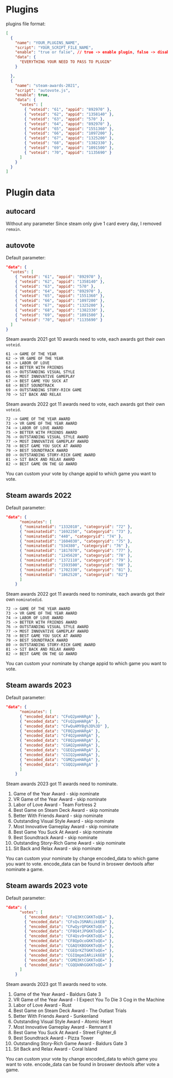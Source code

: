 # Plugins

plugins file format:

```json
[
  {
    "name": "YOUR_PLUGINS_NAME",
    "script": "YOUR_SCRIPT_FILE_NAME",
    "enable": "true or false", // true -> enable plugin, false -> disable plugin
    "data": {
      "EVERYTHING YOUR NEED TO PASS TO PLUGIN"
    }

  },
  {
    "name": "steam-awards-2021",
    "script": "autovote.js",
    "enable": true,
    "data": {
      "votes": [
        { "voteid": "61", "appid": "892970" },
        { "voteid": "62", "appid": "1358140" },
        { "voteid": "63", "appid": "570" },
        { "voteid": "64", "appid": "892970" },
        { "voteid": "65", "appid": "1551360" },
        { "voteid": "66", "appid": "1097200" },
        { "voteid": "67", "appid": "1325200" },
        { "voteid": "68", "appid": "1382330" },
        { "voteid": "69", "appid": "1091500" },
        { "voteid": "70", "appid": "1135690" }
      ]
    }
  }
]
```

# Plugin data

## autocard

Without any parameter
Since steam only give 1 card every day, I removed `remain`.

## autovote

Default parameter:
```json
"data": {
  "votes": [
    { "voteid": "61", "appid": "892970" },
    { "voteid": "62", "appid": "1358140" },
    { "voteid": "63", "appid": "570" },
    { "voteid": "64", "appid": "892970" },
    { "voteid": "65", "appid": "1551360" },
    { "voteid": "66", "appid": "1097200" },
    { "voteid": "67", "appid": "1325200" },
    { "voteid": "68", "appid": "1382330" },
    { "voteid": "69", "appid": "1091500" },
    { "voteid": "70", "appid": "1135690" }
  ]
}
```

Steam awards 2021 got 10 awards need to vote, each awards got their own `voteid`.
```
61 -> GAME OF THE YEAR
62 -> VR GAME OF THE YEAR
63 -> LABOR OF LOVE
64 -> BETTER WITH FRIENDS
65 -> OUTSTANDING VISUAL STYLE
66 -> MOST INNOVATIVE GAMEPLAY
67 -> BEST GAME YOU SUCK AT
68 -> BEST SOUNDTRACK
69 -> OUTSTANDING STORY-RICH GAME
70 -> SIT BACK AND RELAX
```

Steam awards 2022 got 11 awards need to vote, each awards got their own `voteid`.
```
72 -> GAME OF THE YEAR AWARD
73 -> VR GAME OF THE YEAR AWARD
74 -> LABOR OF LOVE AWARD
75 -> BETTER WITH FRIENDS AWARD
76 -> OUTSTANDING VISUAL STYLE AWARD
77 -> MOST INNOVATIVE GAMEPLAY AWARD
78 -> BEST GAME YOU SUCK AT AWARD
79 -> BEST SOUNDTRACK AWARD
80 -> OUTSTANDING STORY-RICH GAME AWARD
81 -> SIT BACK AND RELAX AWARD
82 -> BEST GAME ON THE GO AWARD
```
You can custom your vote by change appid to which game you want to vote.

## Steam awards 2022

Default parameter:
```json
"data": {
      "nominates": [
      { "nominatedid": "1332010", "categoryid": "72" },
      { "nominatedid": "1692250", "categoryid": "73" },
      { "nominatedid": "440", "categoryid": "74" },
      { "nominatedid": "1604030", "categoryid": "75" },
      { "nominatedid": "534380", "categoryid": "76" },
      { "nominatedid": "1817070", "categoryid": "77" },
      { "nominatedid": "1245620", "categoryid": "78" },
      { "nominatedid": "1372110", "categoryid": "79" },
      { "nominatedid": "1593500", "categoryid": "80" },
      { "nominatedid": "1702330", "categoryid": "81" },
      { "nominatedid": "1862520", "categoryid": "82"}
      ]
    }
```

Steam awards 2022 got 11 awards need to nominate, each awards got their own `nominatedid`.
```
72 -> GAME OF THE YEAR AWARD
73 -> VR GAME OF THE YEAR AWARD
74 -> LABOR OF LOVE AWARD
75 -> BETTER WITH FRIENDS AWARD
76 -> OUTSTANDING VISUAL STYLE AWARD
77 -> MOST INNOVATIVE GAMEPLAY AWARD
78 -> BEST GAME YOU SUCK AT AWARD
79 -> BEST SOUNDTRACK AWARD
80 -> OUTSTANDING STORY-RICH GAME AWARD
81 -> SIT BACK AND RELAX AWARD
82 -> BEST GAME ON THE GO AWARD
```
You can custom your nominate by change appid to which game you want to vote.

## Steam awards 2023

Default parameter:
```json
"data": {
      "nominates": [
      { "encoded_data": "CFoQ2pmHARgA" }, 
      { "encoded_data": "CFsQ2pmHARgA" },
      { "encoded_data": "CFwQuAMYBg%3D%3D" },
      { "encoded_data": "CF0Q2pmHARgA" },
      { "encoded_data": "CF4Q2pmHARgA" },
      { "encoded_data": "CF8Q2pmHARgA" },
      { "encoded_data": "CGAQ2pmHARgA" },
      { "encoded_data": "CGEQ2pmHARgA" },
      { "encoded_data": "CGIQ2pmHARgA" },
      { "encoded_data": "CGMQ2pmHARgA" },
      { "encoded_data": "CGQQ2pmHARgA" }
      ]
    }
```

Steam awards 2023 got 11 awards need to nominate.

1. Game of the Year Award - skip nominate
2. VR Game of the Year Award - skip nominate
3. Labor of Love Award - Team Fortress 2
4. Best Game on Steam Deck Award - skip nominate
5. Better With Friends Award - skip nominate
6. Outstanding Visual Style Award - skip nominate
7. Most Innovative Gameplay Award - skip nominate
8. Best Game You Suck At Award - skip nominate
9. Best Soundtrack Award - skip nominate
10. Outstanding Story-Rich Game Award - skip nominate
11. Sit Back and Relax Award - skip nominate

You can custom your nominate by change encoded_data to which game you want to vote. encode_data can be found in broswer devtools after nominate a game.

## Steam awards 2023 vote

Default parameter:
```json
"data": {
      "votes": [
        { "encoded_data": "CFoQ3KtCGKKToQE=" },
        { "encoded_data": "CFsQvJSMARiik6EB" },
        { "encoded_data": "CFwQyrQPGKKToQE=" },
        { "encoded_data": "CF0Q4tJPGKKToQE=" },
        { "encoded_data": "CF4Qsv9+GKKToQE=" },
        { "encoded_data": "CF8QpOcoGKKToQE=" },
        { "encoded_data": "CGAQtKBOGKKToQE=" },
        { "encoded_data": "CGEQrKZTGKKToQE=" },
        { "encoded_data": "CGIQmpmIARiik6EB" },
        { "encoded_data": "CGMQ3KtCGKKToQE=" },
        { "encoded_data": "CGQQkNhGGKKToQE=" }
      ]
    }
```

Steam awards 2023 got 11 awards need to vote.

1. Game of the Year Award - Baldurs Gate 3
2. VR Game of the Year Award - I Expect You To Die 3 Cog in the Machine
3. Labor of Love Award - Rust
4. Best Game on Steam Deck Award - The Outlast Trials
5. Better With Friends Award - Sunkenland
6. Outstanding Visual Style Award - Atomic Heart
7. Most Innovative Gameplay Award - Remnant II
8. Best Game You Suck At Award - Street Fighter_6
9. Best Soundtrack Award - Pizza Tower
10. Outstanding Story-Rich Game Award - Baldurs Gate 3
11. Sit Back and Relax Award - Coral Island

You can custom your vote by change encoded_data to which game you want to vote. encode_data can be found in broswer devtools after vote a game.